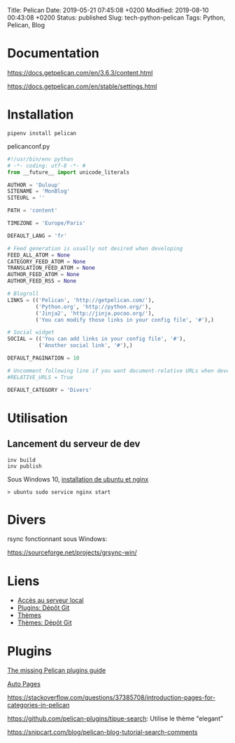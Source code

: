 Title: Pelican
Date: 2019-05-21 07:45:08 +0200
Modified: 2019-08-10 00:43:08 +0200
Status: published
Slug: tech-python-pelican
Tags: Python, Pelican, Blog

# Documentation

<https://docs.getpelican.com/en/3.6.3/content.html>

<https://docs.getpelican.com/en/stable/settings.html>

# Installation

	pipenv install pelican

pelicanconf.py

```python
#!/usr/bin/env python
# -*- coding: utf-8 -*- #
from __future__ import unicode_literals

AUTHOR = 'Duloup'
SITENAME = 'MonBlog'
SITEURL = ''

PATH = 'content'

TIMEZONE = 'Europe/Paris'

DEFAULT_LANG = 'fr'

# Feed generation is usually not desired when developing
FEED_ALL_ATOM = None
CATEGORY_FEED_ATOM = None
TRANSLATION_FEED_ATOM = None
AUTHOR_FEED_ATOM = None
AUTHOR_FEED_RSS = None

# Blogroll
LINKS = (('Pelican', 'http://getpelican.com/'),
         ('Python.org', 'http://python.org/'),
         ('Jinja2', 'http://jinja.pocoo.org/'),
         ('You can modify those links in your config file', '#'),)

# Social widget
SOCIAL = (('You can add links in your config file', '#'),
          ('Another social link', '#'),)

DEFAULT_PAGINATION = 10

# Uncomment following line if you want document-relative URLs when developing
#RELATIVE_URLS = True

DEFAULT_CATEGORY = 'Divers'
```

# Utilisation

## Lancement du serveur de dev

    inv build
    inv publish

Sous Windows 10, [installation de ubuntu et nginx](/system/windows-subsystem-for-linux)

    > ubuntu sudo service nginx start

# Divers

rsync fonctionnant sous Windows:

https://sourceforge.net/projects/grsync-win/

# Liens

* [Accès au serveur local](http://localhost:8100/)
* [Plugins: Dépôt Git](https://github.com/getpelican/pelican-plugins)
* [Thèmes](http://www.pelicanthemes.com/)
* [Thèmes: Dépôt Git](https://github.com/getpelican/pelican-themes)

# Plugins

[The missing Pelican plugins guide](https://blog.geographer.fr/pelican-plugins)

[Auto Pages](https://github.com/getpelican/pelican-plugins/tree/master/autopages)

<https://stackoverflow.com/questions/37385708/introduction-pages-for-categories-in-pelican>

<https://github.com/pelican-plugins/tipue-search>: Utilise le thème "elegant"

<https://snipcart.com/blog/pelican-blog-tutorial-search-comments>
